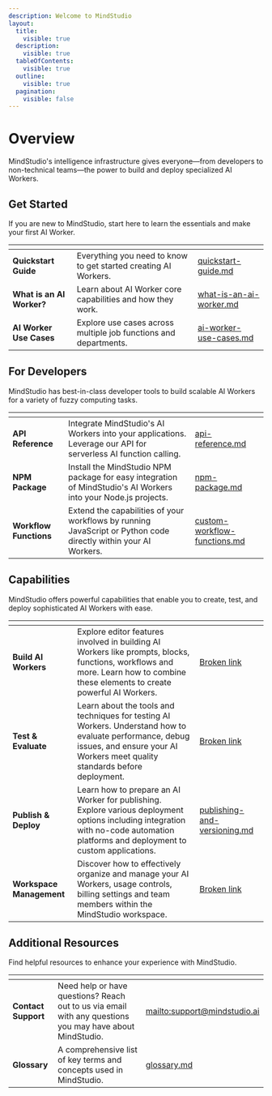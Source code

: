 ```yaml
---
description: Welcome to MindStudio
layout:
  title:
    visible: true
  description:
    visible: true
  tableOfContents:
    visible: true
  outline:
    visible: true
  pagination:
    visible: false
---
```


# Overview

MindStudio's intelligence infrastructure gives everyone—from developers to non-technical teams—the power to build and deploy specialized AI Workers.

## Get Started

If you are new to MindStudio, start here to learn the essentials and make your first AI Worker.

<table data-column-title-hidden data-view="cards" data-full-width="false"><thead><tr><th></th><th></th><th data-hidden data-card-target data-type="content-ref"></th></tr></thead><tbody><tr><td><strong>Quickstart Guide</strong></td><td>Everything you need to know to get started creating AI Workers.</td><td><a href="get-started/quickstart-guide.md">quickstart-guide.md</a></td></tr><tr><td><strong>What is an AI Worker?</strong></td><td>Learn about AI Worker core capabilities and how they work.</td><td><a href="get-started/what-is-an-ai-worker.md">what-is-an-ai-worker.md</a></td></tr><tr><td><strong>AI Worker Use Cases</strong></td><td>Explore use cases across multiple job functions and departments.</td><td><a href="get-started/ai-worker-use-cases.md">ai-worker-use-cases.md</a></td></tr></tbody></table>

## For Developers

MindStudio has best-in-class developer tools to build scalable AI Workers for a variety of fuzzy computing tasks.

<table data-column-title-hidden data-view="cards" data-full-width="false"><thead><tr><th></th><th></th><th data-hidden data-card-target data-type="content-ref"></th></tr></thead><tbody><tr><td><strong>API Reference</strong></td><td>Integrate MindStudio's AI Workers into your applications. Leverage our API for serverless AI function calling.</td><td><a href="developers/api-reference.md">api-reference.md</a></td></tr><tr><td><strong>NPM Package</strong></td><td>Install the MindStudio NPM package for easy integration of MindStudio's AI Workers into your Node.js projects.</td><td><a href="developers/npm-package.md">npm-package.md</a></td></tr><tr><td><strong>Workflow Functions</strong></td><td>Extend the capabilities of your workflows by running JavaScript or Python code directly within your AI Workers.</td><td><a href="developers/custom-workflow-functions.md">custom-workflow-functions.md</a></td></tr></tbody></table>

## Capabilities

MindStudio offers powerful capabilities that enable you to create, test, and deploy sophisticated AI Workers with ease.

<table data-card-size="large" data-column-title-hidden data-view="cards" data-full-width="false"><thead><tr><th></th><th></th><th data-hidden data-card-target data-type="content-ref"></th></tr></thead><tbody><tr><td><strong>Build AI Workers</strong></td><td>Explore editor features involved in building AI Workers like prompts, blocks, functions, workflows and more. Learn how to combine these elements to create powerful AI Workers.</td><td><a href="broken-reference">Broken link</a></td></tr><tr><td><strong>Test &#x26; Evaluate</strong></td><td>Learn about the tools and techniques for testing AI Workers. Understand how to evaluate performance, debug issues, and ensure your AI Workers meet quality standards before deployment.</td><td><a href="broken-reference">Broken link</a></td></tr><tr><td><strong>Publish &#x26; Deploy</strong></td><td>Learn how to prepare an AI Worker for publishing. Explore various deployment options including integration with no-code automation platforms and deployment to custom applications.</td><td><a href="building-ai-workers/publishing-and-versioning.md">publishing-and-versioning.md</a></td></tr><tr><td><strong>Workspace Management</strong></td><td>Discover how to effectively organize and manage your AI Workers, usage controls, billing settings and team members within the MindStudio workspace.</td><td><a href="broken-reference">Broken link</a></td></tr></tbody></table>

## Additional Resources

Find helpful resources to enhance your experience with MindStudio.

<table data-card-size="large" data-column-title-hidden data-view="cards" data-full-width="false"><thead><tr><th></th><th></th><th data-hidden data-card-target data-type="content-ref"></th></tr></thead><tbody><tr><td><strong>Contact Support</strong></td><td>Need help or have questions? Reach out to us via email with any questions you may have about MindStudio.</td><td><a href="mailto:support@mindstudio.ai">mailto:support@mindstudio.ai</a></td></tr><tr><td><strong>Glossary</strong></td><td>A comprehensive list of key terms and concepts used in MindStudio.</td><td><a href="additional-resources/glossary.md">glossary.md</a></td></tr></tbody></table>
